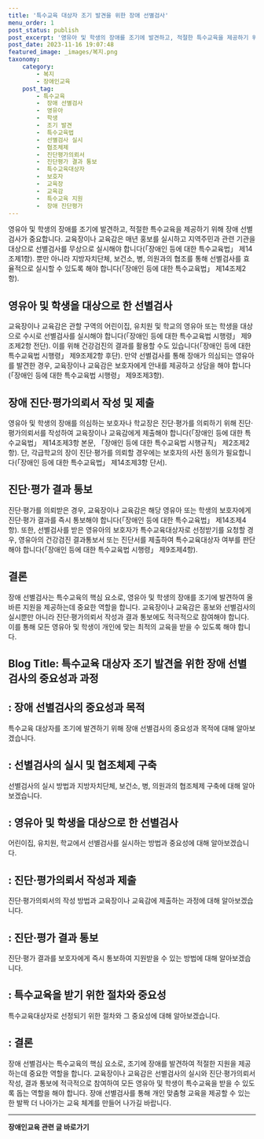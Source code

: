 ```yaml
---
title: '특수교육 대상자 조기 발견을 위한 장애 선별검사'
menu_order: 1
post_status: publish
post_excerpt: '영유아 및 학생의 장애를 조기에 발견하고, 적절한 특수교육을 제공하기 위해 장애 선별검사가 중요합니다. 교육장이나 교육감은 매년 홍보를 실시하고 지역주민과 관련 기관을 대상으로 선별검사를 무상으로 실시해야 합니다  장애인 등에 대한 특수교육법  제14조제1항 . 뿐만 아니라 지방자치단체, 보건소, 병, 의원과의 협조를 통해 선별검사를 효율적으로 실시할 수 있도록 해야 합니다  장애인 등에 대한 특수교육법  제14조제2항 .'
post_date: 2023-11-16 19:07:48
featured_image: _images/복지.png
taxonomy:
    category:
        - 복지
        - 장애인교육
    post_tag:
        - 특수교육
        -  장애 선별검사
        -  영유아
        -  학생
        -  조기 발견
        -  특수교육법
        -  선별검사 실시
        -  협조체제
        -  진단평가의뢰서
        -  진단평가 결과 통보
        -  특수교육대상자
        -  보호자
        -  교육장
        -  교육감
        -  특수교육 지원
        -  장애 진단평가
---
```



영유아 및 학생의 장애를 조기에 발견하고, 적절한 특수교육을 제공하기 위해 장애 선별검사가 중요합니다. 교육장이나 교육감은 매년 홍보를 실시하고 지역주민과 관련 기관을 대상으로 선별검사를 무상으로 실시해야 합니다(「장애인 등에 대한 특수교육법」 제14조제1항). 뿐만 아니라 지방자치단체, 보건소, 병, 의원과의 협조를 통해 선별검사를 효율적으로 실시할 수 있도록 해야 합니다(「장애인 등에 대한 특수교육법」 제14조제2항).

## 영유아 및 학생을 대상으로 한 선별검사

교육장이나 교육감은 관할 구역의 어린이집, 유치원 및 학교의 영유아 또는 학생을 대상으로 수시로 선별검사를 실시해야 합니다(「장애인 등에 대한 특수교육법 시행령」 제9조제2항 전단). 이를 위해 건강검진의 결과를 활용할 수도 있습니다(「장애인 등에 대한 특수교육법 시행령」 제9조제2항 후단). 만약 선별검사를 통해 장애가 의심되는 영유아를 발견한 경우, 교육장이나 교육감은 보호자에게 안내를 제공하고 상담을 해야 합니다(「장애인 등에 대한 특수교육법 시행령」 제9조제3항).

## 장애 진단·평가의뢰서 작성 및 제출

영유아 및 학생의 장애를 의심하는 보호자나 학교장은 진단·평가를 의뢰하기 위해 진단·평가의뢰서를 작성하여 교육장이나 교육감에게 제출해야 합니다(「장애인 등에 대한 특수교육법」 제14조제3항 본문, 「장애인 등에 대한 특수교육법 시행규칙」 제2조제2항). 단, 각급학교의 장이 진단·평가를 의뢰할 경우에는 보호자의 사전 동의가 필요합니다(「장애인 등에 대한 특수교육법」 제14조제3항 단서).

## 진단·평가 결과 통보

진단·평가를 의뢰받은 경우, 교육장이나 교육감은 해당 영유아 또는 학생의 보호자에게 진단·평가 결과를 즉시 통보해야 합니다(「장애인 등에 대한 특수교육법」 제14조제4항). 또한, 선별검사를 받은 영유아의 보호자가 특수교육대상자로 선정받기를 요청할 경우, 영유아의 건강검진 결과통보서 또는 진단서를 제출하여 특수교육대상자 여부를 판단해야 합니다(「장애인 등에 대한 특수교육법 시행령」 제9조제4항).

## 결론

장애 선별검사는 특수교육의 핵심 요소로, 영유아 및 학생의 장애를 조기에 발견하여 올바른 지원을 제공하는데 중요한 역할을 합니다. 교육장이나 교육감은 홍보와 선별검사의 실시뿐만 아니라 진단·평가의뢰서 작성과 결과 통보에도 적극적으로 참여해야 합니다. 이를 통해 모든 영유아 및 학생이 개인에 맞는 최적의 교육을 받을 수 있도록 해야 합니다.

## Blog Title: 특수교육 대상자 조기 발견을 위한 장애 선별검사의 중요성과 과정


##  : 장애 선별검사의 중요성과 목적

특수교육 대상자를 조기에 발견하기 위해 장애 선별검사의 중요성과 목적에 대해 알아보겠습니다.

##  : 선별검사의 실시 및 협조체제 구축

선별검사의 실시 방법과 지방자치단체, 보건소, 병, 의원과의 협조체제 구축에 대해 알아보겠습니다.

##  : 영유아 및 학생을 대상으로 한 선별검사

어린이집, 유치원, 학교에서 선별검사를 실시하는 방법과 중요성에 대해 알아보겠습니다.

##  : 진단·평가의뢰서 작성과 제출

진단·평가의뢰서의 작성 방법과 교육장이나 교육감에 제출하는 과정에 대해 알아보겠습니다.

##  : 진단·평가 결과 통보

진단·평가 결과를 보호자에게 즉시 통보하여 지원받을 수 있는 방법에 대해 알아보겠습니다.

##  : 특수교육을 받기 위한 절차와 중요성

특수교육대상자로 선정되기 위한 절차와 그 중요성에 대해 알아보겠습니다.

##  : 결론

장애 선별검사는 특수교육의 핵심 요소로, 조기에 장애를 발견하여 적절한 지원을 제공하는데 중요한 역할을 합니다. 교육장이나 교육감은 선별검사의 실시와 진단·평가의뢰서 작성, 결과 통보에 적극적으로 참여하여 모든 영유아 및 학생이 특수교육을 받을 수 있도록 돕는 역할을 해야 합니다. 장애 선별검사를 통해 개인 맞춤형 교육을 제공할 수 있는 한 발짝 더 나아가는 교육 체계를 만들어 나가길 바랍니다.
<!-- wp:separator -->
<hr class="wp-block-separator has-alpha-channel-opacity"/>
<!-- /wp:separator -->

<!-- wp:group {"backgroundColor":"base","layout":{"type":"constrained"}} -->
<div class="wp-block-group has-base-background-color has-background"><!-- wp:paragraph {"align":"center","fontSize":"medium"} -->
<p class="has-text-align-center has-large-font-size"><strong>장애인교육 관련 글 바로가기</strong></p>
<!-- /wp:paragraph -->


<!-- wp:latest-posts
{"categories":[{"id":23150,"count":19,"description":"","link":"https://uknowlaw.com/category/%ec%9e%a5%ec%95%a0%ec%9d%b8%ea%b5%90%ec%9c%a1/","name":"장애인교육","slug":"장애인교육","taxonomy":"category","parent":0,"meta":[],"_links":{"self":[{"href":"https://uknowlaw.com/wp-json/wp/v2/categories/23150"}],"collection":[{"href":"https://uknowlaw.com/wp-json/wp/v2/categories"}],"about":[{"href":"https://uknowlaw.com/wp-json/wp/v2/taxonomies/category"}],"wp:post_type":[{"href":"https://uknowlaw.com/wp-json/wp/v2/posts?categories=23150"}],"curies":[{"name":"wp","href":"https://api.w.org/{rel}","templated":true}]}}],"postsToShow":100,"excerptLength":28,"postLayout":"grid","columns":2,"featuredImageAlign":"left","featuredImageSizeSlug":"large","fontSize":"small"} /--></div>
<!-- /wp:group -->